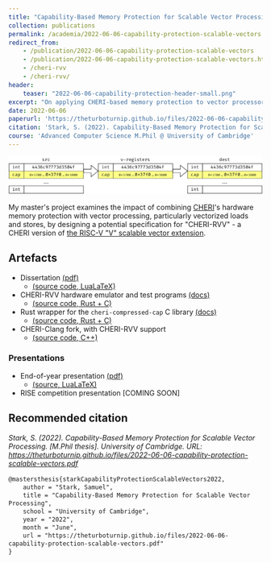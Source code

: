 ```yaml
---
title: "Capability-Based Memory Protection for Scalable Vector Processing"
collection: publications
permalink: /academia/2022-06-06-capability-protection-scalable-vectors
redirect_from:
    - /publication/2022-06-06-capability-protection-scalable-vectors
    - /publication/2022-06-06-capability-protection-scalable-vectors.html
    - /cheri-rvv
    - /cheri-rvv/
header:
    teaser: "2022-06-06-capability-protection-header-small.png"
excerpt: "On applying CHERI-based memory protection to vector processors, particularly scalable vector models e.g. Arm SVE and RISC-V &quot;V&quot;."
date: 2022-06-06
paperurl: 'https://theturboturnip.github.io/files/2022-06-06-capability-protection-scalable-vectors.pdf'
citation: 'Stark, S. (2022). Capability-Based Memory Protection for Scalable Vector Processing. [M.Phil thesis]. University of Cambridge.'
course: 'Advanced Computer Science M.Phil @ University of Cambridge'
---
```


<img src='/images/2022-06-06-capability-protection-header-small.png'><br/>

My master's project examines the impact of combining [CHERI](https://www.cl.cam.ac.uk/research/security/ctsrd/cheri/)'s hardware memory protection with vector processing, particularly vectorized loads and stores, by designing a potential specification for "CHERI-RVV" - a CHERI version of [the RISC-V "V" scalable vector extension](https://github.com/riscv/riscv-v-spec).

## Artefacts
- Dissertation [(pdf)](/files/2022-06-06-capability-protection-scalable-vectors.pdf)
  - [(source code, LuaLaTeX)](https://github.com/theturboturnip/mphil-thesis)
- CHERI-RVV hardware emulator and test programs [(docs)](/files/doc/rsim/index.html)
  - [(source code, Rust + C)](https://github.com/theturboturnip/riscv-v-lite)
- Rust wrapper for the `cheri-compressed-cap` C library [(docs)](/files/doc/rust_cheri_compressed_cap/index.html)
  - [(source code, Rust + C)](https://github.com/theturboturnip/cheri-compressed-cap)
- CHERI-Clang fork, with CHERI-RVV support
  - [(source code, C++)](https://github.com/theturboturnip/llvm-project)


### Presentations
- End-of-year presentation [(pdf)](/files/2022-06-06-capability-protection-scalable-vectors-presentation.pdf)
  - [(source, LuaLaTeX)](https://github.com/theturboturnip/mphil-presentation)
- RISE competition presentation [COMING SOON]

## Recommended citation

*Stark, S. (2022). Capability-Based Memory Protection for Scalable Vector Processing. [M.Phil thesis]. University of Cambridge. URL: <https://theturboturnip.github.io/files/2022-06-06-capability-protection-scalable-vectors.pdf>*

```
@mastersthesis{starkCapabilityProtectionScalableVectors2022,
    author = "Stark, Samuel",
    title = "Capability-Based Memory Protection for Scalable Vector Processing",
    school = "University of Cambridge",
    year = "2022",
    month = "June",
    url = "https://theturboturnip.github.io/files/2022-06-06-capability-protection-scalable-vectors.pdf"
}
```